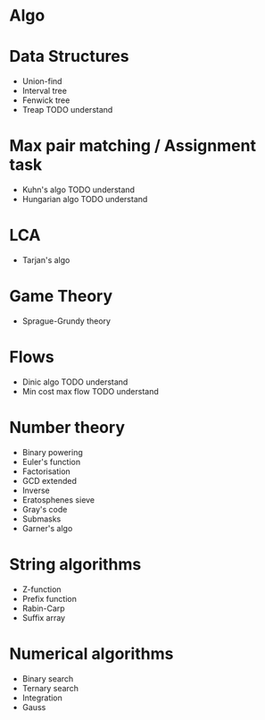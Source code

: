 Algo
====

Data Structures
==
* Union-find
* Interval tree
* Fenwick tree
* Treap TODO understand

Max pair matching / Assignment task
==
* Kuhn's algo TODO understand
* Hungarian algo TODO understand

LCA
== 
* Tarjan's algo

Game Theory
==
* Sprague-Grundy theory

Flows
== 
* Dinic algo TODO understand
* Min cost max flow TODO understand

Number theory
==

* Binary powering
* Euler's function
* Factorisation
* GCD extended
* Inverse 
* Eratosphenes sieve
* Gray's code
* Submasks
* Garner's algo

String algorithms
==

* Z-function
* Prefix function
* Rabin-Carp
* Suffix array

Numerical algorithms
==

* Binary search
* Ternary search
* Integration
* Gauss
